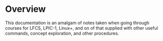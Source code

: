 # Overview
This documentation is an amalgam of notes taken when going through courses for LFCS, LPIC-1, Linux+, and on of that supplied with other useful commands, concept exploration, and other procedures. 